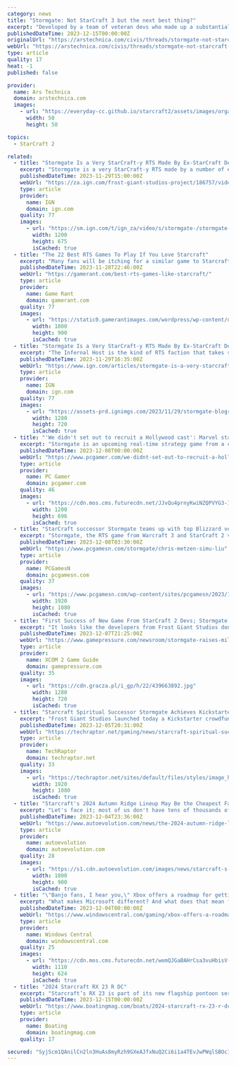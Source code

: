 ```yaml
---
category: news
title: "Stormgate: Not StarCraft 3 but the next best thing?"
excerpt: "Developed by a team of veteran devs who made up a substantial part of the StarCraft II team, Stormgate is a 2024 real-time strategy (RTS) game, featuring \"next generation\" 1v1 competition alongside a single-player campaign with \"additional chapters ..."
publishedDateTime: 2023-12-15T00:00:00Z
originalUrl: "https://arstechnica.com/civis/threads/stormgate-not-starcraft-3-but-the-next-best-thing.1497748/"
webUrl: "https://arstechnica.com/civis/threads/stormgate-not-starcraft-3-but-the-next-best-thing.1497748/"
type: article
quality: 17
heat: -1
published: false

provider:
  name: Ars Technica
  domain: arstechnica.com
  images:
    - url: "https://everyday-cc.github.io/starcraft2/assets/images/organizations/arstechnica.com-50x50.jpg"
      width: 50
      height: 50

topics:
  - StarCraft 2

related:
  - title: "Stormgate Is a Very StarCraft-y RTS Made By Ex-StarCraft Developers"
    excerpt: "Stormgate is a very StarCraft-y RTS made by a number of ex-StarCraft developers. We went hands-on with the Zerg-like Infernal Host faction in our exclusive new preview."
    publishedDateTime: 2023-11-29T15:00:00Z
    webUrl: "https://za.ign.com/frost-giant-studios-project/186757/video/stormgate-is-a-very-starcraft-y-rts-made-by-ex-starcraft-developers"
    type: article
    provider:
      name: IGN
      domain: ign.com
    quality: 77
    images:
      - url: "https://sm.ign.com/t/ign_za/video/s/stormgate-/stormgate-is-a-very-starcraft-y-rts-made-by-ex-starcraft-dev_ydtm.1200.jpg"
        width: 1200
        height: 675
        isCached: true
  - title: "The 22 Best RTS Games To Play If You Love Starcraft"
    excerpt: "Many fans will be itching for a similar game to Starcraft to play with no new sequel in sight. Here are the best games to scratch that itch. StarCraft is a highly acclaimed RTS game, with the ..."
    publishedDateTime: 2023-11-28T22:46:00Z
    webUrl: "https://gamerant.com/best-rts-games-like-starcraft/"
    type: article
    provider:
      name: Game Rant
      domain: gamerant.com
    quality: 77
    images:
      - url: "https://static0.gamerantimages.com/wordpress/wp-content/uploads/2023/08/the-20-best-rts-games-to-play-if-you-love-starcraft.jpg"
        width: 1800
        height: 900
        isCached: true
  - title: "Stormgate Is a Very StarCraft-y RTS Made By Ex-StarCraft Developers"
    excerpt: "The Infernal Host is the kind of RTS faction that takes some getting used to, in contrast to the more standard Vanguard. But it really is a riot once you get the hang of it, with battles that look hopeless to a newcomer turning into a clean sweep as the ground is replaced with Fiends and your enemy winds up completely inundated by death."
    publishedDateTime: 2023-11-29T16:35:00Z
    webUrl: "https://www.ign.com/articles/stormgate-is-a-very-starcraft-y-rts-made-by-ex-starcraft-developers"
    type: article
    provider:
      name: IGN
      domain: ign.com
    quality: 77
    images:
      - url: "https://assets-prd.ignimgs.com/2023/11/29/stormgate-blogroll-1701220624610.jpg?width=1280"
        width: 1280
        height: 720
        isCached: true
  - title: "'We didn't set out to recruit a Hollywood cast': Marvel star Simu Liu's love of StarCraft led to a big role in upcoming RTS Stormgate"
    excerpt: "Stormgate is an upcoming real-time strategy game from a company with a great RTS development pedigree going back to StarCraft, but not one you'd necessarily expect to attract big Hollywood actors."
    publishedDateTime: 2023-12-08T00:00:00Z
    webUrl: "https://www.pcgamer.com/we-didnt-set-out-to-recruit-a-hollywood-cast-marvel-star-simu-lius-love-of-starcraft-led-to-a-big-role-in-upcoming-rts-stormgate/"
    type: article
    provider:
      name: PC Gamer
      domain: pcgamer.com
    quality: 46
    images:
      - url: "https://cdn.mos.cms.futurecdn.net/JJvQu4prnyKwiNZQPVYG3-1200-80.png"
        width: 1200
        height: 696
        isCached: true
  - title: "StarCraft successor Stormgate teams up with top Blizzard veteran"
    excerpt: "Stormgate, the RTS game from Warcraft 3 and StarCraft 2 veterans, teams up with Blizzard veteran Chris Metzen and Marvel actor Simu Liu."
    publishedDateTime: 2023-12-08T03:30:00Z
    webUrl: "https://www.pcgamesn.com/stormgate/chris-metzen-simu-liu"
    type: article
    provider:
      name: PCGamesN
      domain: pcgamesn.com
    quality: 37
    images:
      - url: "https://www.pcgamesn.com/wp-content/sites/pcgamesn/2023/12/stormgate-warz-simu-liu-starcraft-successor-rts-game-blizzard-chris-metzen-frost-giant-studios.jpg"
        width: 1920
        height: 1080
        isCached: true
  - title: "First Success of New Game From StarCraft 2 Devs; Stormgate Raises Millions"
    excerpt: "It looks like the developers from Frost Giant Studios don't need to fear for the popularity of their game. After all, it only took 15 minutes for Stormgate to reach its goal on Kickstarter."
    publishedDateTime: 2023-12-07T21:25:00Z
    webUrl: "https://www.gamepressure.com/newsroom/stormgate-raises-millions/z06550"
    type: article
    provider:
      name: XCOM 2 Game Guide
      domain: gamepressure.com
    quality: 35
    images:
      - url: "https://cdn.gracza.pl/i_gp/h/22/439663892.jpg"
        width: 1280
        height: 720
        isCached: true
  - title: "Starcraft Spiritual Successor Stormgate Achieves Kickstarter Goal in 15 Minutes"
    excerpt: "Frost Giant Studios launched today a Kickstarter crowdfunding campaign for its upcoming RTS game Stormgate. It was fully funded in 15 Minutes."
    publishedDateTime: 2023-12-05T20:31:00Z
    webUrl: "https://techraptor.net/gaming/news/starcraft-spiritual-successor-stormgate-achieves-kickstarter-goal-in-15-minutes"
    type: article
    provider:
      name: TechRaptor
      domain: techraptor.net
    quality: 33
    images:
      - url: "https://techraptor.net/sites/default/files/styles/image_header/public/2023-12/stormgate-kickstarter.jpg?itok=ereTpG6X"
        width: 1920
        height: 1080
        isCached: true
  - title: "Starcraft's 2024 Autumn Ridge Lineup May Be the Cheapest Family-Friendly Travel Trailers"
    excerpt: "Let's face it; most of us don't have tens of thousands of dollars to spend on a travel trailer, and funny enough, America's Starcraft RV"
    publishedDateTime: 2023-12-04T23:36:00Z
    webUrl: "https://www.autoevolution.com/news/the-2024-autumn-ridge-lineup-is-the-cheapest-bunch-of-family-friendly-travel-trailers-225569.html"
    type: article
    provider:
      name: autoevolution
      domain: autoevolution.com
    quality: 28
    images:
      - url: "https://s1.cdn.autoevolution.com/images/news/starcraft-s-hot-2024-autumn-ridge-lineup-has-the-cheapest-family-travel-trailers-ever-225569_1.jpg"
        width: 1800
        height: 900
        isCached: true
  - title: "\"Banjo fans, I hear you,\" Xbox offers a roadmap for getting new Banjo Kazooie, StarCraft, and other classic Microsoft-owned games"
    excerpt: "What makes Microsoft different? And what does that mean for classic games like Banjo-Kazooie, StarCraft, and more? Well, we recently got the opportunity to ask the head of Xbox himself."
    publishedDateTime: 2023-12-04T00:00:00Z
    webUrl: "https://www.windowscentral.com/gaming/xbox-offers-a-roadmap-for-getting-new-banjo-kazooie-starcraft-and-other-classic-microsoft-owned-games"
    type: article
    provider:
      name: Windows Central
      domain: windowscentral.com
    quality: 25
    images:
      - url: "https://cdn.mos.cms.futurecdn.net/wemQJGaBAHrCsa3vuHbisV-1200-80.jpg"
        width: 1110
        height: 624
        isCached: true
  - title: "2024 Starcraft RX 23 R DC"
    excerpt: "Starcraft’s RX 23 is part of its new flagship pontoon series, pampering family buyers with plush furniture and performance. Rather than traditional aluminum panels or molded fiberglass, Starcraft debuts industry-first acrylic-capped ABS plastic panels ..."
    publishedDateTime: 2023-12-15T00:00:00Z
    webUrl: "https://www.boatingmag.com/boats/2024-starcraft-rx-23-r-dc-bbg/"
    type: article
    provider:
      name: Boating
      domain: boatingmag.com
    quality: 17

secured: "SyjScm1QAnilCn2ln3HuAs8myRzh9GXeAJfxNuQ2Ci6i1a4TEvJwPWqlSBOcIIGVH/hEuEBQ4HpmqsGpFnrIaa7WXwWh1Iaj9UpV0SgpLASLxDN2dUxz6zcKIid43h6m37/QdIK/wJ1pXjUlbIBvDzy3o7gC7l+A1JamlxS8MGqcrCwnkmrtop4GY0KN9klLLWAIg8bSB/qJ4KE1YIO4xMFOzsBIVDrFc7V9TQKrVFcPib2tWFatQZOPkGmIPthpHeiChUQvPTWD4lpo/O/IrzqU5bRgDJUVT6kx6NNs/bVO0qlC+EZFLTREOjX0lIXg36c273iLROr46S+59+I54MvHu/bo2b2t4bvQar3HmpY=;Sa9EUU7Mel1Bp1ioVPTRZQ=="
---
```


